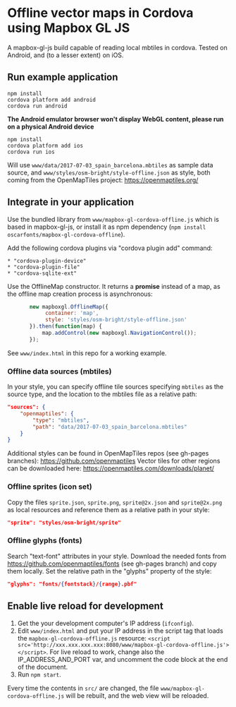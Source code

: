 # Offline vector maps in Cordova using Mapbox GL JS

A mapbox-gl-js build capable of reading local mbtiles in cordova.
Tested on Android, and (to a lesser extent) on iOS.


## Run example application

```
npm install
cordova platform add android
cordova run android
```

**The Android emulator browser won't display WebGL content, please run on a physical Android device**

```
npm install
cordova platform add ios
cordova run ios
```


Will use `www/data/2017-07-03_spain_barcelona.mbtiles` as sample data source, and `www/styles/osm-bright/style-offline.json`
as style, both coming from the OpenMapTiles project: https://openmaptiles.org/


## Integrate in your application

Use the bundled library from `www/mapbox-gl-cordova-offline.js` which is based in mapbox-gl-js, or install it
as npm dependency (`npm install oscarfonts/mapbox-gl-cordova-offline`).

Add the following cordova plugins via "cordova plugin add" command:

    * "cordova-plugin-device"
    * "cordova-plugin-file"
    * "cordova-sqlite-ext"


Use the OfflineMap constructor. It returns a **promise** instead of a map, as the
offline map creation process is asynchronous:
  
```javascript
       new mapboxgl.OfflineMap({
            container: 'map',
            style: 'styles/osm-bright/style-offline.json'
       }).then(function(map) {
           map.addControl(new mapboxgl.NavigationControl());
       });
```

See `www/index.html` in this repo for a working example.


### Offline data sources (mbtiles)

In your style, you can specify offline tile sources specifying `mbtiles` as the source type,
and the location to the mbtiles file as a relative path:

```json
"sources": {
    "openmaptiles": {
        "type": "mbtiles",
        "path": "data/2017-07-03_spain_barcelona.mbtiles"
    }
}
```

Additional styles can be found in OpenMapTiles repos (see gh-pages branches): https://github.com/openmaptiles
Vector tiles for other regions can be downloaded here: https://openmaptiles.com/downloads/planet/


### Offline sprites (icon set) 

Copy the files `sprite.json`, `sprite.png`, `sprite@2x.json` and `sprite@2x.png` as local resources and
reference them as a relative path in your style:

```json
"sprite": "styles/osm-bright/sprite"
```


### Offline glyphs (fonts) 

Search "text-font" attributes in your style. Download the needed fonts from https://github.com/openmaptiles/fonts
(see gh-pages branch) and copy them locally. Set the relative path in the "glyphs" property of the
style:

```json
"glyphs": "fonts/{fontstack}/{range}.pbf"
```


## Enable live reload for development

1. Get the your development computer's IP address (`ifconfig`).
2. Edit `www/index.html` and put your IP address in the script tag that loads the `mapbox-gl-cordova-offline.js` resource:
   `<script src='http://xxx.xxx.xxx.xxx:8080/www/mapbox-gl-cordova-offline.js'></script>`. For live reload to work,
   change also the IP_ADDRESS_AND_PORT var, and uncomment the code block at the end of the document.
3. Run `npm start`.

Every time the contents in `src/` are changed, the file `www/mapbox-gl-cordova-offline.js` will be rebuilt, and the
web view will be reloaded.

